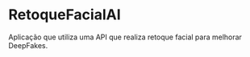 # RetoqueFacialAI
Aplicação que utiliza uma API que realiza retoque facial para melhorar DeepFakes.

